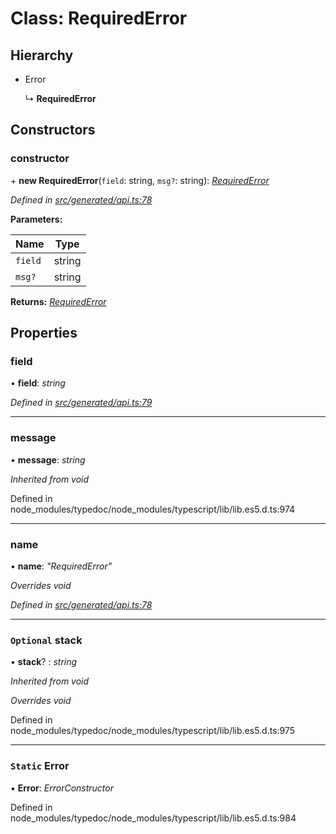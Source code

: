 # Class: RequiredError

## Hierarchy

* Error

  ↳ **RequiredError**

## Constructors

###  constructor

\+ **new RequiredError**(`field`: string, `msg?`: string): *[RequiredError](_generated_api_.requirederror.md)*

*Defined in [src/generated/api.ts:78](https://github.com/mailslurp/mailslurp-client/blob/a26884c/src/generated/api.ts#L78)*

**Parameters:**

Name | Type |
------ | ------ |
`field` | string |
`msg?` | string |

**Returns:** *[RequiredError](_generated_api_.requirederror.md)*

## Properties

###  field

• **field**: *string*

*Defined in [src/generated/api.ts:79](https://github.com/mailslurp/mailslurp-client/blob/a26884c/src/generated/api.ts#L79)*

___

###  message

• **message**: *string*

*Inherited from void*

Defined in node_modules/typedoc/node_modules/typescript/lib/lib.es5.d.ts:974

___

###  name

• **name**: *"RequiredError"*

*Overrides void*

*Defined in [src/generated/api.ts:78](https://github.com/mailslurp/mailslurp-client/blob/a26884c/src/generated/api.ts#L78)*

___

### `Optional` stack

• **stack**? : *string*

*Inherited from void*

*Overrides void*

Defined in node_modules/typedoc/node_modules/typescript/lib/lib.es5.d.ts:975

___

### `Static` Error

▪ **Error**: *ErrorConstructor*

Defined in node_modules/typedoc/node_modules/typescript/lib/lib.es5.d.ts:984
